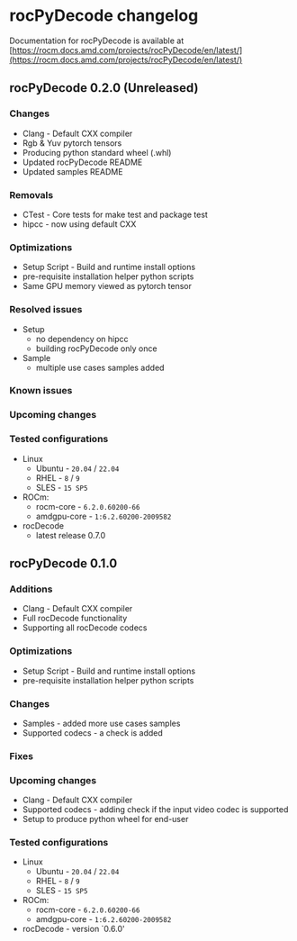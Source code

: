 # rocPyDecode changelog

Documentation for rocPyDecode is available at
[https://rocm.docs.amd.com/projects/rocPyDecode/en/latest/](https://rocm.docs.amd.com/projects/rocPyDecode/en/latest/)

## rocPyDecode 0.2.0 (Unreleased)

### Changes

* Clang - Default CXX compiler
* Rgb & Yuv pytorch tensors
* Producing python standard wheel (.whl)
* Updated rocPyDecode README
* Updated samples README

### Removals

* CTest - Core tests for make test and package test
* hipcc - now using default CXX

### Optimizations

* Setup Script - Build and runtime install options
* pre-requisite installation helper python scripts
* Same GPU memory viewed as pytorch tensor

### Resolved issues

* Setup
  * no dependency on hipcc
  * building rocPyDecode only once
* Sample
  * multiple use cases samples added

### Known issues

### Upcoming changes

### Tested configurations

* Linux
  * Ubuntu - `20.04` / `22.04`
  * RHEL - `8` / `9`
  * SLES - `15 SP5`
* ROCm:
  * rocm-core - `6.2.0.60200-66`
  * amdgpu-core - `1:6.2.60200-2009582`
* rocDecode
  * latest release 0.7.0

## rocPyDecode 0.1.0

### Additions

* Clang - Default CXX compiler
* Full rocDecode functionality
* Supporting all rocDecode codecs

### Optimizations

* Setup Script - Build and runtime install options
* pre-requisite installation helper python scripts

### Changes

* Samples - added more use cases samples
* Supported codecs - a check is added

### Fixes

### Upcoming changes
* Clang - Default CXX compiler
* Supported codecs - adding check if the input video codec is supported
* Setup to produce python wheel for end-user

### Tested configurations

* Linux
  * Ubuntu - `20.04` / `22.04`
  * RHEL - `8` / `9`
  * SLES - `15 SP5`
* ROCm:
  * rocm-core - `6.2.0.60200-66`
  * amdgpu-core - `1:6.2.60200-2009582`
* rocDecode - version `0.6.0'
